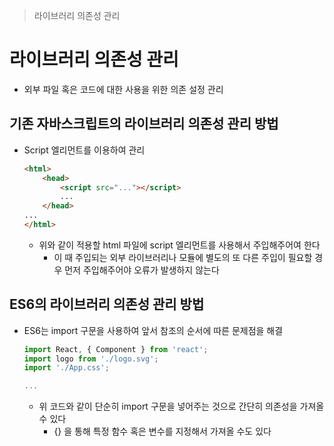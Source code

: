 > 라이브러리 의존성 관리

# 라이브러리 의존성 관리

- 외부 파일 혹은 코드에 대한 사용을 위한 의존 설정 관리

## 기존 자바스크립트의 라이브러리 의존성 관리 방법

- Script 엘리먼트를 이용하여 관리
    
    ```html
    <html>
    	<head>
    		<script src="..."></script>
    		...
    	</head>
    ...
    </html>
    ```
    
    - 위와 같이 적용할 html 파일에 script 엘리먼트를 사용해서 주입해주어여 한다
        - 이 때 주입되는 외부 라이브러리나 모듈에 별도의 또 다른 주입이 필요할 경우 먼저 주입해주어야 오류가 발생하지 않는다

## ES6의 라이브러리 의존성 관리 방법

- ES6는 import 구문을 사용하여 앞서 참조의 순서에 따른 문제점을 해결
    
    ```jsx
    import React, { Component } from 'react';
    import logo from './logo.svg';
    import './App.css';
    
    ...
    ```
    
    - 위 코드와 같이 단순히 import 구문을 넣어주는 것으로 간단히 의존성을 가져올 수 있다
        - {} 을 통해 특정 함수 혹은 변수를 지정해서 가져올 수도 있다